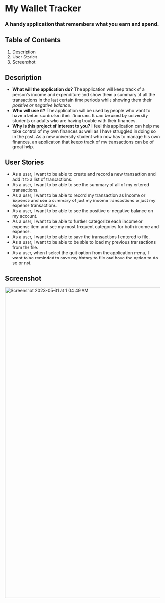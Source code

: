 # My Wallet Tracker #
### A handy application that remembers what you earn and spend. ###

## Table of Contents ##
1) Description
2) User Stories
3) Screenshot
    
## Description ##  
- **What will the application do?** The application will keep track of a person's income and expenditure and show them 
a summary of all the transactions in the last certain time periods while showing them their *positive or negative 
balance.*
- **Who will use it?** The application will be used by people who want to have a better control on their finances. It
can be used by university students or adults who are having trouble with their finances.
- **Why is this project of interest to you?** I feel this application can help me take control of my own finances as 
well as I have struggled in doing so in the past. As a new university student who now has to manage his own finances, 
an application that keeps track of my transactions can be of great help.

## User Stories ##
- As a user, I want to be able to create and record a new transaction and add it to a list of transactions.
- As a user, I want to be able to see the summary of all of my entered transactions.
- As a user, I want to be able to record my transaction as Income or Expense and see a summary of just my income
transactions or just my expense transactions.
- As a user, I want to be able to see the positive or negative balance on my account.
- As a user, I want to be able to further categorize each income or expense item and see my most frequent categories 
for both income and expense. 
- As a user, I want to be able to save the transactions I entered to file.
- As a user, I want to be able to be able to load my previous transactions from the file. 
- As a user, when I select the quit option from the application menu, I want to be reminded to save my history
 to file and have the option to do so or not.
 
## Screenshot ##
<img width="1011" alt="Screenshot 2023-05-31 at 1 04 49 AM" src="https://github.com/deepparekh02/wallet-tracker-app/assets/65657471/3dfdc869-5c11-4659-9648-15d088a3ec1f">
